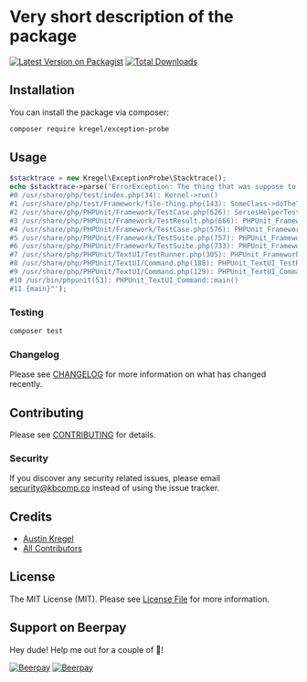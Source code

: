 # Very short description of the package

[![Latest Version on Packagist](https://img.shields.io/packagist/v/kregel/exception-probe.svg?style=flat-square)](https://packagist.org/packages/kregel/exception-probe)
[![Total Downloads](https://img.shields.io/packagist/dt/kregel/exception-probe.svg?style=flat-square)](https://packagist.org/packages/kregel/exception-probe)

## Installation

You can install the package via composer:

```bash
composer require kregel/exception-probe
```

## Usage

``` php
$stacktrace = new Kregel\ExceptionProbe\Stacktrace();
echo $stacktrace->parse('ErrorException: The thing that was suppose to do stuff broke
#0 /usr/share/php/test/index.php(34): Kernel->run()
#1 /usr/share/php/test/Framework/file-thing.php(143): SomeClass->doTheThing()
#2 /usr/share/php/PHPUnit/Framework/TestCase.php(626): SeriesHelperTest->setUp()
#3 /usr/share/php/PHPUnit/Framework/TestResult.php(666): PHPUnit_Framework_TestCase->runBare()
#4 /usr/share/php/PHPUnit/Framework/TestCase.php(576): PHPUnit_Framework_TestResult->run(Object(SeriesHelperTest))
#5 /usr/share/php/PHPUnit/Framework/TestSuite.php(757): PHPUnit_Framework_TestCase->run(Object(PHPUnit_Framework_TestResult))
#6 /usr/share/php/PHPUnit/Framework/TestSuite.php(733): PHPUnit_Framework_TestSuite->runTest(Object(SeriesHelperTest), Object(PHPUnit_Framework_TestResult))
#7 /usr/share/php/PHPUnit/TextUI/TestRunner.php(305): PHPUnit_Framework_TestSuite->run(Object(PHPUnit_Framework_TestResult), false, Array, Array, false)
#8 /usr/share/php/PHPUnit/TextUI/Command.php(188): PHPUnit_TextUI_TestRunner->doRun(Object(PHPUnit_Framework_TestSuite), Array)
#9 /usr/share/php/PHPUnit/TextUI/Command.php(129): PHPUnit_TextUI_Command->run(Array, true)
#10 /usr/bin/phpunit(53): PHPUnit_TextUI_Command::main()
#11 {main}"');
```

### Testing

``` bash
composer test
```

### Changelog

Please see [CHANGELOG](CHANGELOG.md) for more information on what has changed recently.

## Contributing

Please see [CONTRIBUTING](CONTRIBUTING.md) for details.

### Security

If you discover any security related issues, please email security@kbcomp.co instead of using the issue tracker.

## Credits

- [Austin Kregel](https://github.com/austinkregel)
- [All Contributors](../../contributors)

## License

The MIT License (MIT). Please see [License File](LICENSE.md) for more information.

## Support on Beerpay
Hey dude! Help me out for a couple of :beers:!

[![Beerpay](https://beerpay.io/austinkregel/php-exception-probe/badge.svg?style=beer-square)](https://beerpay.io/austinkregel/php-exception-probe)  [![Beerpay](https://beerpay.io/austinkregel/php-exception-probe/make-wish.svg?style=flat-square)](https://beerpay.io/austinkregel/php-exception-probe?focus=wish)